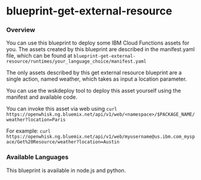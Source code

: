 # blueprint-get-external-resource

### Overview
You can use this blueprint to deploy some IBM Cloud Functions assets for you.  The assets created by this blueprint are described in the manifest.yaml file, which can be found at `blueprint-get-external-resource/runtimes/your_language_choice/manifest.yaml`

The only assets described by this get external resource blueprint are a single action, named weather, which takes as input a location parameter.

You can use the wskdeploy tool to deploy this asset yourself using the manifest and available code.

You can invoke this asset via web using `curl https://openwhisk.ng.bluemix.net/api/v1/web/<namespace>/$PACKAGE_NAME/weather?location=Paris`

For example:
`curl https://openwhisk.ng.bluemix.net/api/v1/web/myusername@us.ibm.com_myspace/Get%20Resource/weather?location=Austin`

### Available Languages
This blueprint is available in node.js and python.
